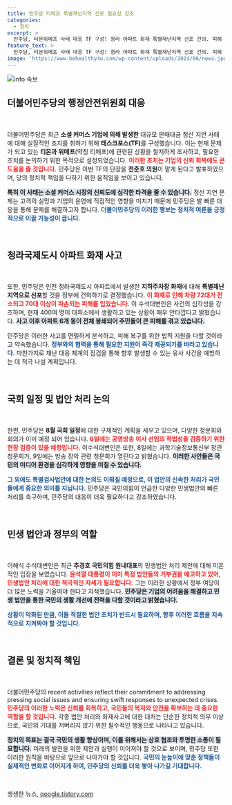 ```yaml
---
title: 민주당 티메프 특별재난지역 선포 필요성 강조
categories:
  - 정치
excerpt: >
  민주당, 티몬위메프 사태 대응 TF 구성! 청라 아파트 화재 특별재난지역 선포 건의. 피해 복구와 민생 법안 처리에 대한 강력한 요구도 이어져. 클릭해 자세한 내용을 확인하세요!
feature_text: >
  민주당, 티몬위메프 사태 대응 TF 구성! 청라 아파트 화재 특별재난지역 선포 건의. 피해 복구와 민생 법안 처리에 대한 강력한 요구도 이어져. 클릭해 자세한 내용을 확인하세요!
image: 'https://www.behealthy4u.com/wp-content/uploads/2024/06/news.jpg'
---
```


<p><img src="https://www.behealthy4u.com/wp-content/uploads/2024/06/news.jpg" alt="info 속보" /></p>

<h2 data-ke-size="size26">더불어민주당의 행정안전위원회 대응</h2>

<p data-ke-size="size16">&nbsp;</p>

<p>더불어민주당은 최근 <strong>소셜 커머스 기업에 의해 발생한</strong> 대규모 판매대금 정산 지연 사태에 대해 실질적인 조치를 취하기 위해 <strong>태스크포스(TF)</strong>를 구성했습니다. 이는 현재 문제가 되고 있는 <strong>티몬과 위메프</strong>(약칭 티메프)에 관련된 상황을 철저하게 조사하고, 필요한 조치를 논의하기 위한 목적으로 설정되었습니다. <b><span style="color: #ee2323;">이러한 조치는 기업의 신뢰 회복에도 큰 도움을 줄 것입니다.</span></b> 민주당은 이번 TF의 단장을 <strong>천준호 의원</strong>이 맡게 된다고 발표하였으며, 당의 정치적 책임을 다하기 위한 움직임을 보이고 있습니다.</p>

<p><b><span style="background-color: #21538527;">특히 이 사태는 소셜 커머스 시장의 신뢰도에 심각한 타격을 줄 수 있습니다.</span></b> 정산 지연 문제는 고객의 실망과 기업의 운영에 직접적인 영향을 미치기 때문에 민주당은 발 빠른 대응을 통해 문제를 해결하고자 합니다. <b><span style="color: #1a5490;">더불어민주당의 이러한 행보는 정치적 여론을 긍정적으로 이끌 가능성이 큽니다.</span></b> </p>

<p data-ke-size="size16">&nbsp;</p>

<h2 data-ke-size="size26">청라국제도시 아파트 화재 사고</h2>

<p data-ke-size="size16">&nbsp;</p>

<p>또한, 민주당은 인천 청라국제도시 아파트에서 발생한 <strong>지하주차장 화재</strong>에 대해 <strong>특별재난지역으로 선포</strong>할 것을 정부에 건의하기로 결정했습니다. <b><span style="color: #ee2323;">이 화재로 인해 차량 72대가 전소되고 70대 이상이 파손되는 피해를 입었습니다.</span></b> 이 수석대변인은 사건의 심각성을 강조하며, 현재 400여 명이 대피소에서 생활하고 있는 상황이 매우 안타깝다고 밝혔습니다. <b><span style="background-color: #21538527;">사고 이후 아파트 6개 동이 전체 봉쇄되어 주민들이 큰 피해를 겪고 있습니다.</span></b> </p>

<p>민주당은 이러한 사고를 면밀하게 분석하고, 피해 복구를 위한 법적 지원을 다할 것이라고 약속했습니다. <b><span style="color: #1a5490;">정부와의 협력을 통해 필요한 지원이 즉각 제공되기를 바라고 있습니다.</span></b> 마찬가지로 재난 대응 체계의 점검을 통해 향후 발생할 수 있는 유사 사건을 예방하는 데 적극 나설 계획입니다.</p>

<p data-ke-size="size16">&nbsp;</p>

<h2 data-ke-size="size26">국회 일정 및 법안 처리 논의</h2>

<p data-ke-size="size16">&nbsp;</p>

<p>한편, 민주당은 <strong>8월 국회 일정</strong>에 대한 구체적인 계획을 세우고 있으며, 다양한 청문회와 회의가 이미 예정 되어 있습니다. <b><span style="color: #ee2323;">6일에는 공영방송 이사 선임의 적법성을 검증하기 위한 현장 검증이 있을 예정입니다.</span></b> 이수석대변인은 또한, 8일에는 과학기술정보통신부 장관 청문회가, 9일에는 방송 장악 관련 청문회가 열린다고 밝혔습니다. <b><span style="background-color: #21538527;">이러한 사안들은 국민의 미디어 환경을 심각하게 영향을 미칠 수 있습니다.</span></b> </p>

<p><b><span style="color: #1a5490;">그 외에도 특별검사법안에 대한 논의도 이뤄질 예정으로, 이 법안의 신속한 처리가 국민들에게 중요한 의미를 지닙니다.</span></b> 민주당은 국민의힘이 언급한 다양한 민생법안의 빠른 처리를 촉구하며, 민주당의 대응이 더욱 필요하다고 강조하였습니다.</p>

<p data-ke-size="size16">&nbsp;</p>

<h2 data-ke-size="size26">민생 법안과 정부의 역할</h2>

<p data-ke-size="size16">&nbsp;</p>

<p>이해식 수석대변인은 최근 <strong>추경호 국민의힘 원내대표</strong>의 민생법안 처리 제안에 대해 미온적인 입장을 보였습니다. <b><span style="color: #ee2323;">윤석열 대통령이 이미 특정 법안들의 거부권을 예고하고 있어, 민생법안 처리에 대한 적극적인 자세가 필요합니다.</span></b> 그는 이러한 상황에서 정부 여당이 더 많은 노력을 기울여야 한다고 지적했습니다. <b><span style="background-color: #21538527;">민주당은 기업의 어려움을 해결하고 민생 법안을 통한 국민의 생활 개선에 전력을 다할 것이라고 밝혔습니다.</span></b> </p>

<p><b><span style="color: #1a5490;">상황이 악화된 만큼, 이들 적절한 법안 조치가 반드시 필요하며, 향후 이러한 흐름을 지속적으로 지켜봐야 할 것입니다.</span></b> </p>

<p data-ke-size="size16">&nbsp;</p>

<h2 data-ke-size="size26">결론 및 정치적 책임</h2>

<p data-ke-size="size16">&nbsp;</p>

<p>더불어민주당의 recent activities reflect their commitment to addressing pressing social issues and ensuring swift responses to unexpected crises. <b><span style="color: #ee2323;">민주당의 이러한 노력은 신뢰를 회복하고, 국민들의 복지와 안전을 확보하는 데 중요한 역할을 할 것입니다.</span></b> 각종 법안 처리와 화재사고에 대한 대처는 단순한 정치적 의무 이상으로, 국민의 기대를 저버리지 않기 위한 필수적인 행동으로 나타나고 있습니다. </p>

<p><b><span style="background-color: #21538527;">정치의 목표는 결국 국민의 생활 향상이며, 이를 위해서는 상호 협조와 투명한 소통이 필요합니다.</span></b> 미래의 발전을 위한 제안과 실행이 이어져야 할 것으로 보이며, 민주당 또한 이러한 원칙을 바탕으로 앞으로 나아가야 할 것입니다. <b><span style="color: #1a5490;">국민의 눈높이에 맞춘 정책들이 실제적인 변화로 이어지게 하여, 민주당의 신뢰를 더욱 쌓아 나가길 기대합니다.</span></b> </p>

<p data-ke-size="size16">&nbsp;</p>
생생한 뉴스, <a href="https://qoogle.tistory.com" rel="dofollow">qoogle.tistory.com</a>


